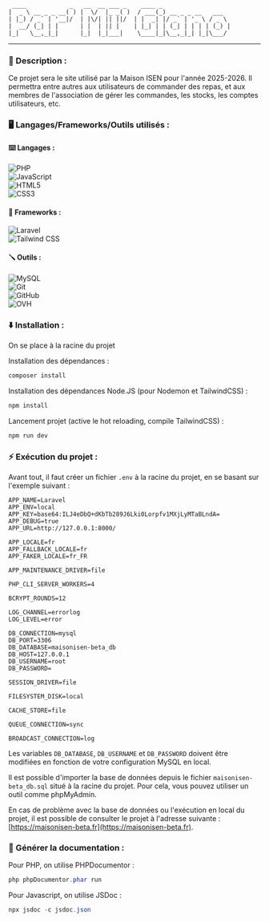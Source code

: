 ```text
 ____            _   __  __ ___ _    ____ _                   
|  _ \ __ _ _ __( ) |  \/  |_ _( )  / ___(_) __ _ _ __   ___  
| |_) / _` | '__|/  | |\/| || ||/  | |  _| |/ _` | '_ \ / _ \ 
|  __/ (_| | |      | |  | || |    | |_| | | (_| | | | | (_) |
|_|   \__,_|_|      |_|  |_|___|    \____|_|\__,_|_| |_|\___/ 
```
---

### 📄 Description :

Ce projet sera le site utilisé par la Maison ISEN pour l'année 2025-2026. Il permettra entre autres aux utilisateurs de commander des repas, et aux membres de l'association de gérer les commandes, les stocks, les comptes utilisateurs, etc.

### 🖥️ Langages/Frameworks/Outils utilisés :

#### ⌨️ Langages :
![PHP](https://a11ybadges.com/badge?logo=php)  
![JavaScript](https://a11ybadges.com/badge?logo=javascript)  
![HTML5](https://a11ybadges.com/badge?logo=html5)  
![CSS3](https://a11ybadges.com/badge?logo=css3)  

#### 📘 Frameworks :
![Laravel](https://a11ybadges.com/badge?logo=laravel)  
![Tailwind CSS](https://a11ybadges.com/badge?logo=tailwindcss)  

#### 🪛 Outils :
![MySQL](https://a11ybadges.com/badge?logo=mysql)  
![Git](https://a11ybadges.com/badge?logo=git)  
![GitHub](https://a11ybadges.com/badge?logo=github)  
![OVH](https://a11ybadges.com/badge?logo=ovh)  

### ⬇️ Installation :

On se place à la racine du projet

Installation des dépendances :

```powershell
composer install
```

Installation des dépendances Node.JS (pour Nodemon et TailwindCSS) :

```powershell
npm install
```

Lancement projet (active le hot reloading, compile TailwindCSS) :

```powershell
npm run dev
```

### ⚡ Exécution du projet :

Avant tout, il faut créer un fichier `.env` à la racine du projet, en se basant sur l'exemple suivant : 

```text	
APP_NAME=Laravel
APP_ENV=local
APP_KEY=base64:ILJ4eDbQ+dKbTb289J6Lki0Lorpfv1MXjLyMTaBLndA=
APP_DEBUG=true
APP_URL=http://127.0.0.1:8000/

APP_LOCALE=fr
APP_FALLBACK_LOCALE=fr
APP_FAKER_LOCALE=fr_FR

APP_MAINTENANCE_DRIVER=file

PHP_CLI_SERVER_WORKERS=4

BCRYPT_ROUNDS=12

LOG_CHANNEL=errorlog
LOG_LEVEL=error

DB_CONNECTION=mysql
DB_PORT=3306
DB_DATABASE=maisonisen-beta_db
DB_HOST=127.0.0.1
DB_USERNAME=root
DB_PASSWORD=

SESSION_DRIVER=file

FILESYSTEM_DISK=local

CACHE_STORE=file

QUEUE_CONNECTION=sync

BROADCAST_CONNECTION=log
```

Les variables `DB_DATABASE`, `DB_USERNAME` et `DB_PASSWORD` doivent être modifiées en fonction de votre configuration MySQL en local.

Il est possible d'importer la base de données depuis le fichier `maisonisen-beta_db.sql` situé à la racine du projet. Pour cela, vous pouvez utiliser un outil comme phpMyAdmin.

En cas de problème avec la base de données ou l'exécution en local du projet, il est possible de consulter le projet à l'adresse suivante : [https://maisonisen-beta.fr](https://maisonisen-beta.fr).

### 📄 Générer la documentation :

Pour PHP, on utilise PHPDocumentor :

```powershell
php phpDocumentor.phar run
```

Pour Javascript, on utilise JSDoc :

```powershell
npx jsdoc -c jsdoc.json
```

